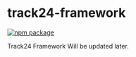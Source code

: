 # track24-framework

[![npm package][npm-badge]][npm]

Track24 Framework
Will be updated later.

[npm-badge]: https://img.shields.io/npm/v/track24-frawework.png?style=flat-square
[npm]: https://www.npmjs.org/package/track24-frawework
